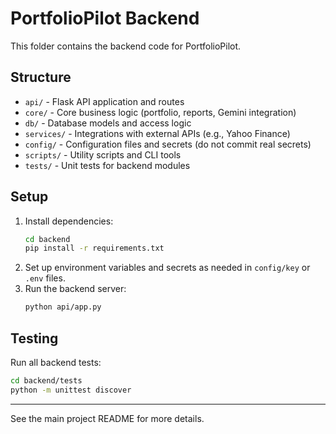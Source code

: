 # PortfolioPilot Backend

This folder contains the backend code for PortfolioPilot.

## Structure
- `api/` - Flask API application and routes
- `core/` - Core business logic (portfolio, reports, Gemini integration)
- `db/` - Database models and access logic
- `services/` - Integrations with external APIs (e.g., Yahoo Finance)
- `config/` - Configuration files and secrets (do not commit real secrets)
- `scripts/` - Utility scripts and CLI tools
- `tests/` - Unit tests for backend modules

## Setup
1. Install dependencies:
   ```bash
   cd backend
   pip install -r requirements.txt
   ```
2. Set up environment variables and secrets as needed in `config/key` or `.env` files.
3. Run the backend server:
   ```bash
   python api/app.py
   ```

## Testing
Run all backend tests:
```bash
cd backend/tests
python -m unittest discover
```

---

See the main project README for more details.
